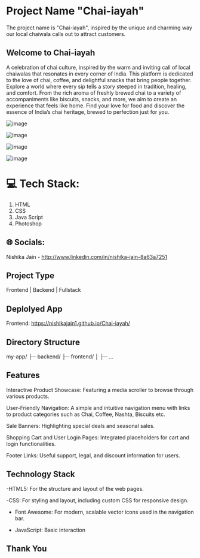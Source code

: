 # Project Name  "Chai-iayah"
The project name is "Chai-iayah", inspired by the unique and charming way our local chaiwala calls out to attract customers.

## Welcome to Chai-iayah
A celebration of chai culture, inspired by the warm and inviting call of local chaiwalas that resonates in every corner of India. This platform is dedicated to the love of chai, coffee, and delightful snacks that bring people together.
Explore a world where every sip tells a story steeped in tradition, healing, and comfort. From the rich aroma of freshly brewed chai to a variety of accompaniments like biscuits, snacks, and more, we aim to create an experience that feels like home.
Find your love for food and discover the essence of India’s chai heritage, brewed to perfection just for you.

![image](https://github.com/user-attachments/assets/dbbe98b9-4f8c-4fe6-b9c0-02cb38e12275)

![image](https://github.com/user-attachments/assets/c7b0e185-fe04-4fb0-9d82-0545afc26639)

![image](https://github.com/user-attachments/assets/56ccffda-cd1d-4594-a697-b76067e2bf56)

![image](https://github.com/user-attachments/assets/fb8934bf-13f5-4077-84e2-bed18576bdb4)




# 💻 Tech Stack:
1. HTML
2. CSS
3. Java Script
4. Photoshop

## 🌐 Socials:
Nishika Jain - http://www.linkedin.com/in/nishika-jain-8a63a7251

## Project Type
Frontend | Backend | Fullstack

## Deplolyed App
Frontend: https://nishikajain1.github.io/Chai-iayah/

## Directory Structure
my-app/
├─ backend/
├─ frontend/
│  ├─ ...


## Features


Interactive Product Showcase: Featuring a media scroller to browse through various products.

User-Friendly Navigation: A simple and intuitive navigation menu with links to product categories such as Chai, Coffee, Nashta, Biscuits etc.

Sale Banners: Highlighting special deals and seasonal sales.

Shopping Cart and User Login Pages: Integrated placeholders for cart and login functionalities.

Footer Links: Useful support, legal, and discount information for users.




## Technology Stack
-HTML5: For the structure and layout of the web pages.

-CSS: For styling and layout, including custom CSS for responsive design.

- Font Awesome: For modern, scalable vector icons used in the navigation bar.

- JavaScript: Basic interaction


## Thank You
